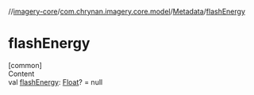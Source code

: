 //[imagery-core](../../../index.md)/[com.chrynan.imagery.core.model](../index.md)/[Metadata](index.md)/[flashEnergy](flash-energy.md)



# flashEnergy  
[common]  
Content  
val [flashEnergy](flash-energy.md): [Float](https://kotlinlang.org/api/latest/jvm/stdlib/kotlin/-float/index.html)? = null  



